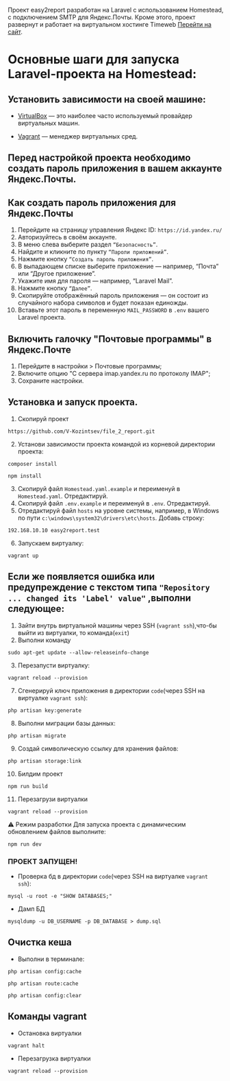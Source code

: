 Проект easy2report разработан на Laravel с использованием Homestead, с подключением SMTP для Яндекс.Почты.
Кроме этого, проект развернут и работает на виртуальном хостинге Timeweb [Перейти на сайт](https://easy2report.ru/).

# Основные шаги для запуска Laravel-проекта на Homestead:

## Установить зависимости на своей машине:

- [VirtualBox](https://www.virtualbox.org/) — это наиболее часто используемый провайдер виртуальных машин.

- [Vagrant](https://developer.hashicorp.com/vagrant) — менеджер виртуальных сред.


## Перед настройкой проекта необходимо создать пароль приложения в вашем аккаунте Яндекс.Почты.

## Как создать пароль приложения для Яндекс.Почты
1. Перейдите на страницу управления Яндекс ID: `https://id.yandex.ru/`
2. Авторизуйтесь в своём аккаунте.
3. В меню слева выберите раздел `“Безопасность”`.
4. Найдите и кликните по пункту `“Пароли приложений”`.
5. Нажмите кнопку `“Создать пароль приложения”`.
6. В выпадающем списке выберите приложение — например, “Почта” или “Другое приложение”.
7. Укажите имя для пароля — например, “Laravel Mail”.
8. Нажмите кнопку `“Далее”`.
9. Скопируйте отображённый пароль приложения — он состоит из случайного набора символов и будет показан единожды.
10. Вставьте этот пароль в переменную `MAIL_PASSWORD` в `.env` вашего Laravel проекта.

## Включить галочку "Почтовые программы" в Яндекс.Почте

1. Перейдите в настройки > Почтовые программы;
2. Включите опцию "С сервера imap.yandex.ru по протоколу IMAP";
3. Сохраните настройки.

## Установка и запуск проекта.

1.  Скопируй проект 
```
https://github.com/V-Kozintsev/file_2_report.git
```
2.  Установи зависимости проекта командой из корневой директории проекта:
```
composer install
```
```
npm install
```
3.  Скопируй файл `Homestead.yaml.example` и переименуй в `Homestead.yaml`. Отредактируй.
4.  Скопируй файл `.env.example` и переименуй в `.env`. Отредактируй.
5.  Отредактируй файл `hosts` на уровне системы, например, в Windows по пути `c:\windows\system32\drivers\etc\hosts`. Добавь строку:
```
192.168.10.10 easy2report.test
```
6. Запускаем виртуалку:
```
vagrant up
```
## Если же появляется ошибка или предупреждение с текстом типа `"Repository ... changed its 'Label' value"` ,выполни следующее:

1. Зайти внутрь виртуальной машины через SSH (`vagrant ssh`),что-бы выйти из виртуалки, то команда(`exit`)
2. Выполни команду
```
sudo apt-get update --allow-releaseinfo-change
```
3. Перезапусти виртуалку:
```
vagrant reload --provision
```
7. Сгенерируй ключ приложения в директории `code`(через SSH на виртуалке `vagrant ssh`):
```
php artisan key:generate
```
8. Выполни миграции базы данных:
```
php artisan migrate
```
9. Создай символическую ссылку для хранения файлов:
```
php artisan storage:link
```
10. Билдим проект
```
npm run build
```
11. Перезагрузи виртуалки
```
vagrant reload --provision
```
⚠️ Режим разработки
Для запуска проекта с динамическим обновлением файлов выполните:
```
npm run dev
```

### ПРОЕКТ ЗАПУЩЕН!



- Проверка бд в директории `code`(через SSH на виртуалке `vagrant ssh`):

```
mysql -u root -e "SHOW DATABASES;"
```

- Дамп БД
```
mysqldump -u DB_USERNAME -p DB_DATABASE > dump.sql
```

## Очистка кеша

- Выполни в терминале:

```
php artisan config:cache
```
```
php artisan route:cache
```
```
php artisan config:clear
```

## Команды vagrant

- Остановка виртуалки 

```
vagrant halt
```

- Перезагрузка виртуалки

```
vagrant reload --provision
```


